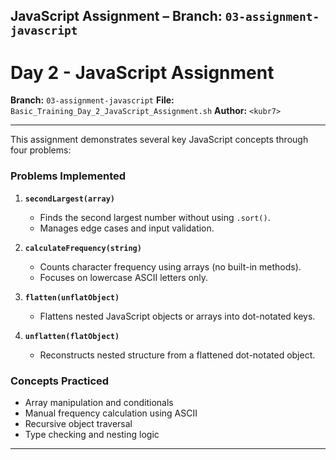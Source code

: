## JavaScript Assignment – Branch: `03-assignment-javascript`
# Day 2 - JavaScript Assignment  
**Branch:** `03-assignment-javascript`
**File:** `Basic_Training_Day_2_JavaScript_Assignment.sh`
**Author:** `<kubr7>`

---

This assignment demonstrates several key JavaScript concepts through four problems:

### Problems Implemented

1. **`secondLargest(array)`**
   - Finds the second largest number without using `.sort()`.
   - Manages edge cases and input validation.

2. **`calculateFrequency(string)`**
   - Counts character frequency using arrays (no built-in methods).
   - Focuses on lowercase ASCII letters only.

3. **`flatten(unflatObject)`**
   - Flattens nested JavaScript objects or arrays into dot-notated keys.

4. **`unflatten(flatObject)`**
   - Reconstructs nested structure from a flattened dot-notated object.

### Concepts Practiced

- Array manipulation and conditionals  
- Manual frequency calculation using ASCII  
- Recursive object traversal  
- Type checking and nesting logic  

---
